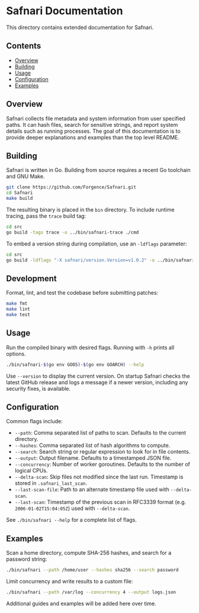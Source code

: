 # Safnari Documentation

This directory contains extended documentation for Safnari.

## Contents

- [Overview](#overview)
- [Building](#building)
- [Usage](#usage)
- [Configuration](#configuration)
- [Examples](#examples)

## Overview

Safnari collects file metadata and system information from user specified paths. It can hash files,
search for sensitive strings, and report system details such as running processes. The goal of this
documentation is to provide deeper explanations and examples than the top level README.

## Building

Safnari is written in Go. Building from source requires a recent Go toolchain and GNU Make.

```sh
git clone https://github.com/Forgence/Safnari.git
cd Safnari
make build
```

The resulting binary is placed in the `bin` directory. To include runtime tracing, pass the `trace`
build tag:

```sh
cd src
go build -tags trace -o ../bin/safnari-trace ./cmd
```

To embed a version string during compilation, use an `-ldflags` parameter:

```sh
cd src
go build -ldflags "-X safnari/version.Version=v1.0.2" -o ../bin/safnari ./cmd
```

## Development

Format, lint, and test the codebase before submitting patches:

```sh
make fmt
make lint
make test
```

## Usage

Run the compiled binary with desired flags. Running with `-h` prints all options.

```sh
./bin/safnari-$(go env GOOS)-$(go env GOARCH) --help
```

Use `--version` to display the current version. On startup Safnari checks the latest
GitHub release and logs a message if a newer version, including any security fixes,
is available.

## Configuration

Common flags include:

- `--path`: Comma separated list of paths to scan. Defaults to the current directory.
- `--hashes`: Comma separated list of hash algorithms to compute.
- `--search`: Search string or regular expression to look for in file contents.
- `--output`: Output filename. Defaults to a timestamped JSON file.
- `--concurrency`: Number of worker goroutines. Defaults to the number of logical CPUs.
- `--delta-scan`: Skip files not modified since the last run. Timestamp is stored in
  `.safnari_last_scan`.
- `--last-scan-file`: Path to an alternate timestamp file used with `--delta-scan`.
- `--last-scan`: Timestamp of the previous scan in RFC3339 format (e.g.
  `2006-01-02T15:04:05Z`) used with `--delta-scan`.

See `./bin/safnari --help` for a complete list of flags.

## Examples

Scan a home directory, compute SHA-256 hashes, and search for a password string:

```sh
./bin/safnari --path /home/user --hashes sha256 --search password
```

Limit concurrency and write results to a custom file:

```sh
./bin/safnari --path /var/log --concurrency 4 --output logs.json
```

Additional guides and examples will be added here over time.
